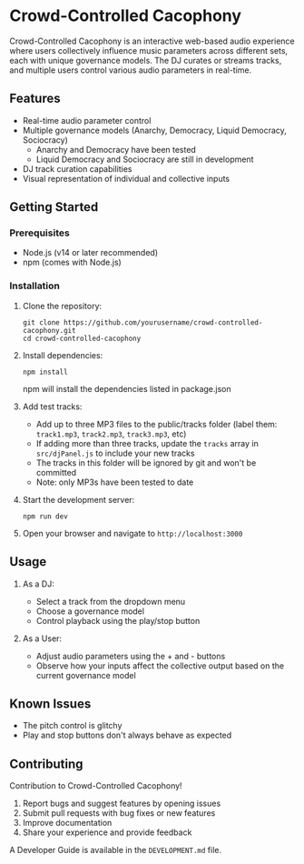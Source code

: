 # Crowd-Controlled Cacophony

Crowd-Controlled Cacophony is an interactive web-based audio experience where users collectively influence music parameters across different sets, each with unique governance models. The DJ curates or streams tracks, and multiple users control various audio parameters in real-time.

## Features

- Real-time audio parameter control
- Multiple governance models (Anarchy, Democracy, Liquid Democracy, Sociocracy)
  - Anarchy and Democracy have been tested
  - Liquid Democracy and Sociocracy are still in development
- DJ track curation capabilities
- Visual representation of individual and collective inputs

## Getting Started

### Prerequisites

- Node.js (v14 or later recommended)
- npm (comes with Node.js)

### Installation

1. Clone the repository:
   ```
   git clone https://github.com/yourusername/crowd-controlled-cacophony.git
   cd crowd-controlled-cacophony
   ```

2. Install dependencies:
   ```
   npm install
   ```
   npm will install the dependencies listed in package.json

3. Add test tracks:
   - Add up to three MP3 files to the public/tracks folder (label them: `track1.mp3`, `track2.mp3`, `track3.mp3`, etc)
   - If adding more than three tracks, update the `tracks` array in `src/djPanel.js` to include your new tracks
   - The tracks in this folder will be ignored by git and won't be committed
   - Note: only MP3s have been tested to date

4. Start the development server:
   ```
   npm run dev
   ```

5. Open your browser and navigate to `http://localhost:3000`

## Usage

1. As a DJ:
   - Select a track from the dropdown menu
   - Choose a governance model
   - Control playback using the play/stop button

2. As a User:
   - Adjust audio parameters using the + and - buttons
   - Observe how your inputs affect the collective output based on the current governance model

## Known Issues

- The pitch control is glitchy
- Play and stop buttons don't always behave as expected

## Contributing

Contribution to Crowd-Controlled Cacophony!

1. Report bugs and suggest features by opening issues
2. Submit pull requests with bug fixes or new features
3. Improve documentation
4. Share your experience and provide feedback

A Developer Guide is available in the `DEVELOPMENT.md` file.
